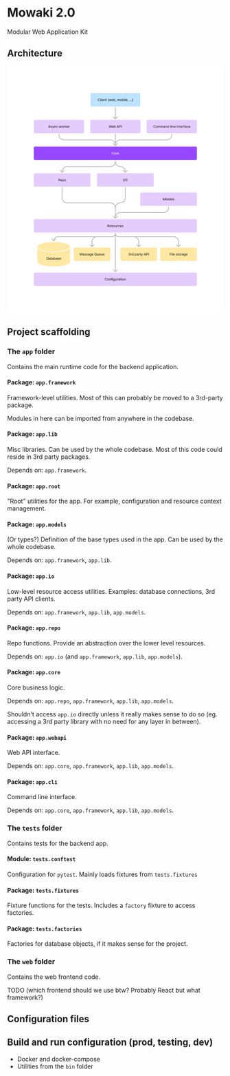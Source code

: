 # Mowaki 2.0

Modular Web Application Kit

## Architecture

![MoWaKi Architecture](https://raw.githubusercontent.com/rshk/mowaki/mowaki-2.0/.files/MoWaKi%20Architecture.png)


## Project scaffolding

### The ``app`` folder

Contains the main runtime code for the backend application.

#### Package: ``app.framework``

Framework-level utilities. Most of this can probably be moved to a 3rd-party package.

Modules in here can be imported from anywhere in the codebase.


#### Package: ``app.lib``

Misc libraries. Can be used by the whole codebase. Most of this code could reside in 3rd party packages.

Depends on: ``app.framework``.


#### Package: ``app.root``

"Root" utilities for the app. For example, configuration and resource context management.


#### Package: ``app.models``

(Or types?) Definition of the base types used in the app. Can be used by the whole codebase.

Depends on: ``app.framework``, ``app.lib``.


#### Package: ``app.io``

Low-level resource access utilities. Examples: database connections, 3rd party API clients.

Depends on: ``app.framework``, ``app.lib``, ``app.models``.


#### Package: ``app.repo``

Repo functions. Provide an abstraction over the lower level resources.

Depends on: ``app.io`` (and ``app.framework``, ``app.lib``, ``app.models``).


#### Package: ``app.core``

Core business logic.

Depends on: ``app.repo``, ``app.framework``, ``app.lib``, ``app.models``.

Shouldn't access ``app.io`` directly unless it really makes sense to
do so (eg. accessing a 3rd party library with no need for any layer in
between).


#### Package: ``app.webapi``

Web API interface.

Depends on: ``app.core``, ``app.framework``, ``app.lib``, ``app.models``.


#### Package: ``app.cli``

Command line interface.

Depends on: ``app.core``, ``app.framework``, ``app.lib``, ``app.models``.


### The ``tests`` folder

Contains tests for the backend app.

#### Module: ``tests.conftest``

Configuration for ``pytest``. Mainly loads fixtures from ``tests.fixtures``

#### Package: ``tests.fixtures``

Fixture functions for the tests. Includes a ``factory`` fixture to access factories.

#### Package: ``tests.factories``

Factories for database objects, if it makes sense for the project.


### The ``web`` folder

Contains the web frontend code.

TODO (which frontend should we use btw? Probably React but what framework?)


## Configuration files


## Build and run configuration (prod, testing, dev)

- Docker and docker-compose
- Utilities from the ``bin`` folder
